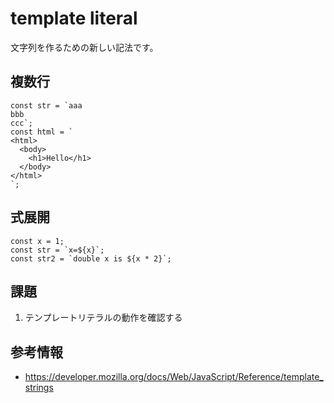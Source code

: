 # template literal

文字列を作るための新しい記法です。

## 複数行

```
const str = `aaa
bbb
ccc`;
const html = `
<html>
  <body>
    <h1>Hello</h1>
  </body>
</html>
`;
```

## 式展開

```
const x = 1;
const str = `x=${x}`;
const str2 = `double x is ${x * 2}`;
```

## 課題

1. テンプレートリテラルの動作を確認する

## 参考情報

- https://developer.mozilla.org/docs/Web/JavaScript/Reference/template_strings
